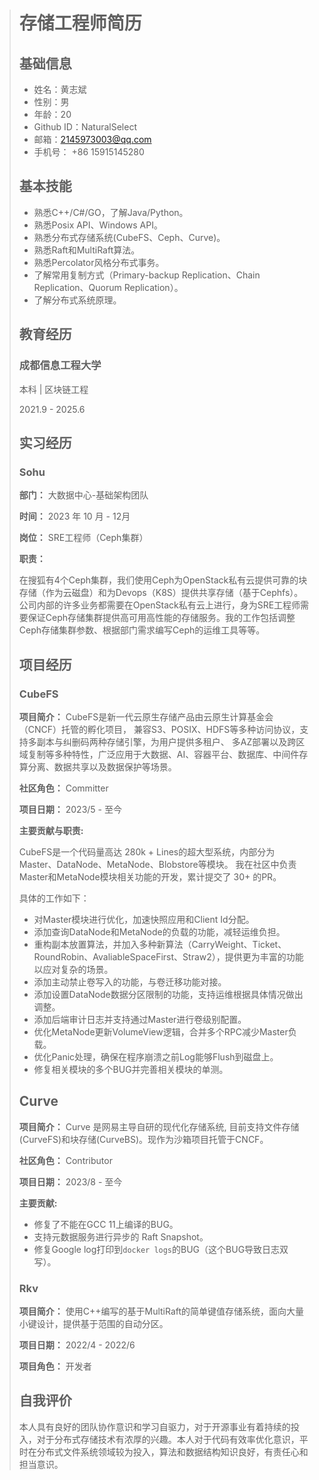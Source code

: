 > # 存储工程师简历
>
> ## 基础信息
>
> * 姓名：黄志斌
> * 性别：男
> * 年龄：20
> * Github ID：NaturalSelect
> * 邮箱：2145973003@qq.com
> * 手机号： +86 15915145280
>
> ## 基本技能
>
> * 熟悉C++/C#/GO，了解Java/Python。
> * 熟悉Posix API、Windows API。
> * 熟悉分布式存储系统(CubeFS、Ceph、Curve)。
> * 熟悉Raft和MultiRaft算法。
> * 熟悉Percolator风格分布式事务。
> * 了解常用复制方式（Primary-backup Replication、Chain Replication、Quorum Replication）。
> * 了解分布式系统原理。
>
> ## 教育经历
>
> ### 成都信息工程大学
>
> 本科 | 区块链工程
>
> 2021.9 - 2025.6
>
> <!-- **主要课程：**
> * 数据结构
> * 计算机组成原理
> * 操作系统原理
> * 计算机网络
> * 数据库
> * 区块链原理
> * 智能合约 -->
>
> ## 实习经历
>
> <!-- ### OSPP 2023
>
> * **社区：** CubeFS
> * **难度：** 进阶
> * **时间：** 2023 年 7 月 1 日 - 2023 年 9 月 30 日
> * **标题：** DataNode 数据分区空间分配支持多种分配策略
> * **项目简述：** DataNode的创建数据分片，需要选择数据节点，目前的算法为nodeset内的carry权重+空间的分配方式，为了让分配策略更加灵活，需要支持其它算法，并且算法可选。
> * **产出：**
>  * 改进原有的CarryWeight算法，增强其效果。
>  * 添加三种不同于CarryWeight算法的其他算法。
>  * 支持Nodeset、Zone维度配置与查询。
>  * 支持Cluster维度配置。
>  * 同时使MetaNode也支持上述策略与配置。
>
> **相关证书：**
>
> ![OSPP 2023](./OSPP%202023.png) -->
>
> ### Sohu
>
> **部门：** 大数据中心-基础架构团队
>
> **时间：** 2023 年 10 月 - 12月
>
> **岗位：** SRE工程师（Ceph集群）
>
> **职责：**
>
> 在搜狐有4个Ceph集群，我们使用Ceph为OpenStack私有云提供可靠的块存储（作为云磁盘）和为Devops（K8S）提供共享存储（基于Cephfs）。公司内部的许多业务都需要在OpenStack私有云上进行，身为SRE工程师需要保证Ceph存储集群提供高可用高性能的存储服务。我的工作包括调整Ceph存储集群参数、根据部门需求编写Ceph的运维工具等等。
>
> ## 项目经历
>
> ### CubeFS
>
>
> **项目简介：** CubeFS是新一代云原生存储产品由云原生计算基金会（CNCF）托管的孵化项目， 兼容S3、POSIX、HDFS等多种访问协议，支持多副本与纠删码两种存储引擎，为用户提供多租户、 多AZ部署以及跨区域复制等多种特性，广泛应用于大数据、AI、容器平台、数据库、中间件存算分离、数据共享以及数据保护等场景。
>
> **社区角色：** Committer
>
> **项目日期：** 2023/5 - 至今
>
> **主要贡献与职责:**
>
> CubeFS是一个代码量高达 280k + Lines的超大型系统，内部分为Master、DataNode、MetaNode、Blobstore等模块。
> 我在社区中负责Master和MetaNode模块相关功能的开发，累计提交了 30+ 的PR。
>
>
> 具体的工作如下：
>
> * 对Master模块进行优化，加速快照应用和Client Id分配。
> * 添加查询DataNode和MetaNode的负载的功能，减轻运维负担。
> * 重构副本放置算法，并加入多种新算法（CarryWeight、Ticket、RoundRobin、AvaliableSpaceFirst、Straw2），提供更为丰富的功能以应对复杂的场景。
> * 添加主动禁止卷写入的功能，与卷迁移功能对接。
> * 添加设置DataNode数据分区限制的功能，支持运维根据具体情况做出调整。
> * 添加后端审计日志并支持通过Master进行卷级别配置。
> * 优化MetaNode更新VolumeView逻辑，合并多个RPC减少Master负载。
> * 优化Panic处理，确保在程序崩溃之前Log能够Flush到磁盘上。
> * 修复相关模块的多个BUG并完善相关模块的单测。
>
> ## Curve
>
>
> **项目简介：** Curve 是网易主导自研的现代化存储系统, 目前支持文件存储(CurveFS)和块存储(CurveBS)。现作为沙箱项目托管于CNCF。
>
> **社区角色：** Contributor
>
> **项目日期：** 2023/8 - 至今
>
> **主要贡献:**
>
> * 修复了不能在GCC 11上编译的BUG。
> * 支持元数据服务进行异步的 Raft Snapshot。
> * 修复Google log打印到`docker logs`的BUG（这个BUG导致日志双写）。
>
> <!-- ### CurveAdm
>
> * **项目简介：** CurveAdm是一个用于部署和管理Curve集群的工具，它易于使用且功能丰富。
> * **社区角色：** Contributor
> * **项目日期：** 2023/9 - 至今
>
> **主要贡献：**
>
> * 在WSL2部署客户端时，跳过FUSE模块的检查（FUSE已被静态链接到WSL2中）。 -->
>
> ### Rkv
>
> **项目简介：** 使用C++编写的基于MultiRaft的简单键值存储系统，面向大量小键设计，提供基于范围的自动分区。
>
> **项目日期：** 2022/4 - 2022/6
>
> **项目角色：** 开发者
>
>## 自我评价
>
> 本人具有良好的团队协作意识和学习自驱力，对于开源事业有着持续的投入，对于分布式存储技术有浓厚的兴趣。本人对于代码有效率优化意识，平时在分布式文件系统领域较为投入，算法和数据结构知识良好，有责任心和担当意识。